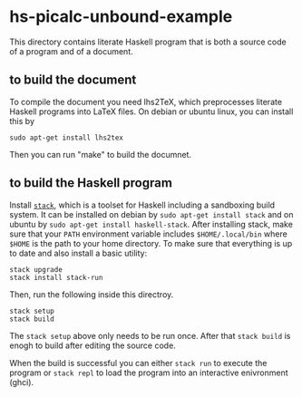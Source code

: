 # hs-picalc-unbound-example

This directory contains literate Haskell program that is both a source code
of a program and of a document.

## to build the document
To compile the document you need lhs2TeX, which preprocesses
literate Haskell programs into LaTeX files.
On debian or ubuntu linux, you can install this by
```
sudo apt-get install lhs2tex
```
Then you can run "make" to build the documnet.

## to build the Haskell program

Install [`stack`](https://www.haskellstack.org/), which is a toolset for Haskell
including a sandboxing build system. It can be installed
on debian by ``sudo apt-get install stack`` and
on ubuntu by ``sudo apt-get install haskell-stack``.
After installing stack, make sure that your ``PATH`` environment variable
includes ``$HOME/.local/bin`` where ``$HOME`` is the path to your home directory.
To make sure that everything is up to date and also install a basic utility:
```
stack upgrade
stack install stack-run
```

Then, run the following inside this directroy.
```
stack setup
stack build
```

The ``stack setup`` above only needs to be run once.
After that ``stack build`` is enogh to build after editing the source code.

When the build is successful you can either ``stack run`` to execute the program
or ``stack repl`` to load the program into an interactive enivronment (ghci).
